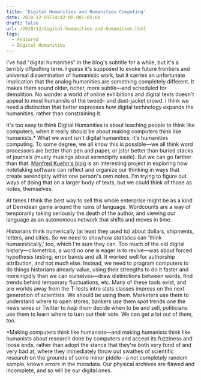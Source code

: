 ```yaml
---
title: 'Digital Humanities and Humanities Computing'
date: 2010-12-01T14:42:00.001-05:00
draft: false
url: /2010/12/digital-humanities-and-humanities.html
tags:
  - Featured
  - Digital Humanities
---
```


I've had "digital humanities" in the blog's subtitle for a while, but it's a terribly offputting term. I guess it's supposed to evoke future frontiers and universal dissemination of humanistic work, but it carries an unfortunate implication that the analog humanities are something completely different. It makes them sound older, richer, more subtle—and scheduled for demolition. No wonder a world of online exhibitions and digital texts doesn't appeal to most humanists of the tweed– and dust-jacket crowd. I think we need a distinction that better expresses how digital technology expands the humanities, rather than constraining it.

It's too easy to think Digital Humanities is about teaching people to think like computers, when it really should be about making computers think like humanists.\* What we want isn't digital humanities; it's humanities computing. To some degree, we all know this is possible—we all think word processors are better than pen and paper, or jstor better than buried stacks of journals (musty musings about serendipity aside). But we can go farther than that. [Manfred Kuehn's blog](http://takingnotenow.blogspot.com/) is an interesting project in exploring how notetaking software can reflect and organize our thinking in ways that create serendipity within one person's own notes. I'm trying to figure out ways of doing that on a larger body of texts, but we could think of those as notes, themselves.

At times I think the best way to sell this whole enterprise might be as a kind of Derridean game around the ruins of language. Wordcounts are a way of temporarily taking seriously the death of the author, and viewing our language as an autonomous network that shifts and moves in time.

Historians think numerically (at least they used to) about dollars, shipments, letters, and cities. So we need to showhow *statistics* can 'think humanistically,' too, which I'm sure they can. Too much of the old digital history—cliometrics, a word no one is eager is to revive—was about forced hypothesis testing, error bands and all. It worked well for authorship attribution, and not much else. Instead, we need to program computers to do things historians already value, using their strengths to do it faster and more rigidly than we can ourselves—draw distinctions between words, find trends behind temporary fluctuations, etc. Many of these tools exist, and are worlds away from the T-tests intro stats classes impress on the next generation of scientists. We should be using them. Marketers use them to understand where to open stores, bankers use them spot trends one the news wires or Twitter to *help them* decide when to be and sell, politicians use them to learn where to turn out their vote. We can get a lot out of them, too.

\*Making computers think like humanists—and making humanists think like humanists about research done by computers and accept its fuzziness and loose ends, rather than adopt the stance that they're both very fond of and very bad at, where they immediately throw out swathes of scientific research on the grounds of some minor piddle--a not completely random sample, known errors in the metadata. Our physical archives are flawed and incomplete, and so will be our digital ones.
